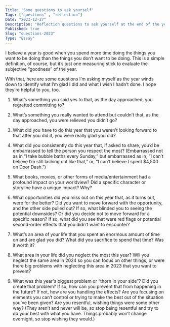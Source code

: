```yaml
---
Title: "Some questions to ask yourself"
Tags: ["questions" , "reflection"]
Date: "2023-12-27"
Description: "Reflection questions to ask yourself at the end of the year."
Published: true
Slug: "questions-2023"
Type: "Essay"
---
```

I believe a year is good when you spend more time doing the things you want to be doing than the things you don’t want to be doing. This is a simple definition, of course, but it’s just one measuring stick to evaluate the subjective “goodness” of the year.

With that, here are some questions I’m asking myself as the year winds down to identify what I’m glad I did and what I wish I hadn’t done. I hope they’re helpful to you, too.

1. What’s something you said yes to that, as the day approached, you regretted committing to?

2. What’s something you really wanted to attend but couldn’t that, as the day approached, you were relieved you didn’t go?

3. What did you have to do this year that you weren’t looking forward to that after you did it, you were really glad you did?

4. What did you consistently do this year that, if asked to share, you’d be embarrassed to tell the person you respect the most? (Embarrassed not as in “I take bubble baths every Sunday,” but embarrassed as in, “I can’t believe I’m still lashing out like that,” or, “I can’t believe I spent $4,500 on Door Dash.”)

5. What books, movies, or other forms of media/entertainment had a profound impact on your worldview? Did a specific character or storyline have a unique impact? Why?

6. What opportunities did you miss out on this year that, as it turns out, were for the better? Did you want to move forward with the opportunity, and the other side pulled out? If so, what blinded you to seeing the potential downsides? Or did you decide not to move forward for a specific reason? If so, what did you see that were red flags or potential second-order effects that you didn’t want to encounter?

7. What’s an area of your life that you spent an enormous amount of time on and are glad you did? What did you sacrifice to spend that time? Was it worth it?

8. What area in your life did you neglect the most this year? Will you neglect the same area in 2024 so you can focus on other things, or were there big problems with neglecting this area in 2023 that you want to prevent?

9. What was this year's biggest problem or “thorn in your side”? Did you create that problem? If so, how can you prevent that from happening in the future? If not, how are you handling the effects? Are you focusing on elements you can’t control or trying to make the best out of the situation you’ve been given? Are you resentful, wishing things were some other way? (They aren’t and never will be, so stop being resentful and try to do your best with what you have. Things probably won’t change overnight, so stop wishing they would.)


